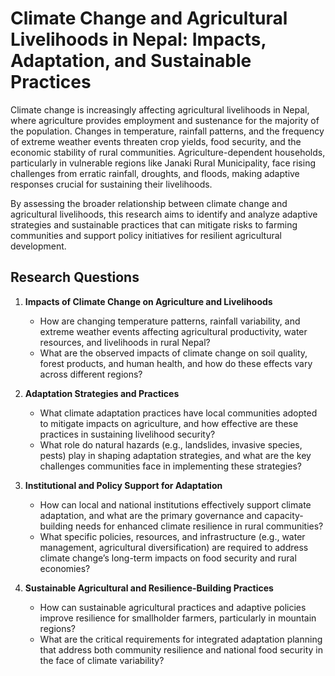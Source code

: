 
# Climate Change and Agricultural Livelihoods in Nepal: Impacts, Adaptation, and Sustainable Practices

Climate change is increasingly affecting agricultural livelihoods in Nepal, where agriculture provides employment and sustenance for the majority of the population. Changes in temperature, rainfall patterns, and the frequency of extreme weather events threaten crop yields, food security, and the economic stability of rural communities. Agriculture-dependent households, particularly in vulnerable regions like Janaki Rural Municipality, face rising challenges from erratic rainfall, droughts, and floods, making adaptive responses crucial for sustaining their livelihoods.

By assessing the broader relationship between climate change and agricultural livelihoods, this research aims to identify and analyze adaptive strategies and sustainable practices that can mitigate risks to farming communities and support policy initiatives for resilient agricultural development.

## **Research Questions**

1. **Impacts of Climate Change on Agriculture and Livelihoods**
   - How are changing temperature patterns, rainfall variability, and extreme weather events affecting agricultural productivity, water resources, and livelihoods in rural Nepal?
   - What are the observed impacts of climate change on soil quality, forest products, and human health, and how do these effects vary across different regions?

2. **Adaptation Strategies and Practices**
   - What climate adaptation practices have local communities adopted to mitigate impacts on agriculture, and how effective are these practices in sustaining livelihood security?
   - What role do natural hazards (e.g., landslides, invasive species, pests) play in shaping adaptation strategies, and what are the key challenges communities face in implementing these strategies?

3. **Institutional and Policy Support for Adaptation**
   - How can local and national institutions effectively support climate adaptation, and what are the primary governance and capacity-building needs for enhanced climate resilience in rural communities?
   - What specific policies, resources, and infrastructure (e.g., water management, agricultural diversification) are required to address climate change’s long-term impacts on food security and rural economies?

4. **Sustainable Agricultural and Resilience-Building Practices**
   - How can sustainable agricultural practices and adaptive policies improve resilience for smallholder farmers, particularly in mountain regions?
   - What are the critical requirements for integrated adaptation planning that address both community resilience and national food security in the face of climate variability?
